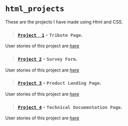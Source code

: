 # `html_projects`
These are the projects I have made using Html and CSS. 
> ### [`Project  1`](https://codepen.io/mnk17arts/full/abpNaMJ) - `Tribute Page`. 
User stories of this project are [here](https://www.freecodecamp.org/learn/responsive-web-design/responsive-web-design-projects/build-a-tribute-page) 
> ### [`Project 2`](https://codepen.io/mnk17arts/full/ExZKGZj) - `Survey Form`.
User stories of this project are [here](https://www.freecodecamp.org/learn/responsive-web-design/responsive-web-design-projects/build-a-survey-form)
> ### [`Project 3`](https://codepen.io/mnk17arts/full/JjEKNJO) - `Product Landing Page`.
User stories of this project are [here](https://www.freecodecamp.org/learn/responsive-web-design/responsive-web-design-projects/build-a-product-landing-page)
> ### [`Project 4`](https://codepen.io/mnk17arts/full/ZELKLqQ) - `Technical Documentation Page`.
User stories of this project are [here](https://www.freecodecamp.org/learn/responsive-web-design/responsive-web-design-projects/build-a-technical-documentation-page)

